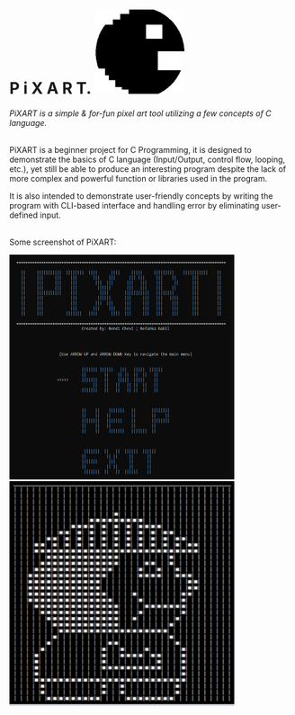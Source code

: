 # P i X A R T. <img src = "screenshot/logopix2.png" width = "160" height = "150"> 

*PiXART is a simple & for-fun pixel art tool utilizing a few concepts of C language.*
<br /><br />

PiXART is a beginner project for C Programming, it is designed to demonstrate the basics of C language (Input/Output, control flow, looping, etc.), yet still be able to produce an interesting program despite the lack of more complex and powerful function or libraries used in the program.

It is also intended to demonstrate user-friendly concepts by writing the program with CLI-based interface and handling error by eliminating user-defined input.
<br /><br />

Some screenshot of PiXART:

<img src = "screenshot/mainmenu.png" width = "400" height = "400">  <img src = "screenshot/result.png" width = "400" height = "400"> 

